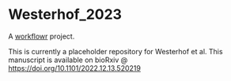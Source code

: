 # Westerhof_2023

A [workflowr][] project.

[workflowr]: https://github.com/workflowr/workflowr

This is currently a placeholder repository for Westerhof et al. This manuscript is available on bioRxiv @ https://doi.org/10.1101/2022.12.13.520219
